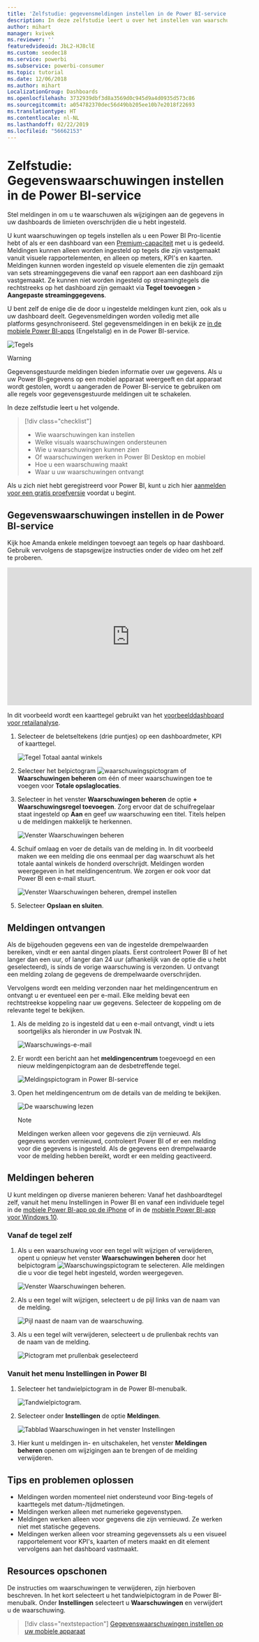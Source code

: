 ```yaml
---
title: 'Zelfstudie: gegevensmeldingen instellen in de Power BI-service'
description: In deze zelfstudie leert u over het instellen van waarschuwingsmeldingen om u te waarschuwen als wijzigingen aan de gegevens in uw dashboards de limieten overschrijden die u in de Microsoft Power BI-service hebt ingesteld.
author: mihart
manager: kvivek
ms.reviewer: ''
featuredvideoid: JbL2-HJ8clE
ms.custom: seodec18
ms.service: powerbi
ms.subservice: powerbi-consumer
ms.topic: tutorial
ms.date: 12/06/2018
ms.author: mihart
LocalizationGroup: Dashboards
ms.openlocfilehash: 3732939dbf3d8a3569d0c945d9a4d0935d573c86
ms.sourcegitcommit: a054782370dec56d49bb205ee10b7e2018f22693
ms.translationtype: HT
ms.contentlocale: nl-NL
ms.lasthandoff: 02/22/2019
ms.locfileid: "56662153"
---
```

# <a name="tutorial-set-data-alerts-in-power-bi-service"></a>Zelfstudie: Gegevenswaarschuwingen instellen in de Power BI-service
Stel meldingen in om u te waarschuwen als wijzigingen aan de gegevens in uw dashboards de limieten overschrijden die u hebt ingesteld. 

U kunt waarschuwingen op tegels instellen als u een Power BI Pro-licentie hebt of als er een dashboard van een [Premium-capaciteit](../service-premium.md) met u is gedeeld. Meldingen kunnen alleen worden ingesteld op tegels die zijn vastgemaakt vanuit visuele rapportelementen, en alleen op meters, KPI's en kaarten. Meldingen kunnen worden ingesteld op visuele elementen die zijn gemaakt van sets streaminggegevens die vanaf een rapport aan een dashboard zijn vastgemaakt. Ze kunnen niet worden ingesteld op streamingtegels die rechtstreeks op het dashboard zijn gemaakt via **Tegel toevoegen** > **Aangepaste streaminggegevens**. 

U bent zelf de enige die de door u ingestelde meldingen kunt zien, ook als u uw dashboard deelt. Gegevensmeldingen worden volledig met alle platforms gesynchroniseerd. Stel gegevensmeldingen in en bekijk ze [in de mobiele Power BI-apps](mobile/mobile-set-data-alerts-in-the-mobile-apps.md) (Engelstalig) en in de Power BI-service. 

![Tegels](../media/service-set-data-alerts/powerbi-alert-types-new.png)

> [!WARNING]
> Gegevensgestuurde meldingen bieden informatie over uw gegevens. Als u uw Power BI-gegevens op een mobiel apparaat weergeeft en dat apparaat wordt gestolen, wordt u aangeraden de Power BI-service te gebruiken om alle regels voor gegevensgestuurde meldingen uit te schakelen.
> 

In deze zelfstudie leert u het volgende.
> [!div class="checklist"]
> * Wie waarschuwingen kan instellen
> * Welke visuals waarschuwingen ondersteunen
> * Wie u waarschuwingen kunnen zien
> * Of waarschuwingen werken in Power BI Desktop en mobiel
> * Hoe u een waarschuwing maakt
> * Waar u uw waarschuwingen ontvangt

Als u zich niet hebt geregistreerd voor Power BI, kunt u zich hier [aanmelden voor een gratis proefversie](https://app.powerbi.com/signupredirect?pbi_source=web) voordat u begint.

## <a name="set-data-alerts-in-power-bi-service"></a>Gegevenswaarschuwingen instellen in de Power BI-service
Kijk hoe Amanda enkele meldingen toevoegt aan tegels op haar dashboard. Gebruik vervolgens de stapsgewijze instructies onder de video om het zelf te proberen.

<iframe width="560" height="315" src="https://www.youtube.com/embed/JbL2-HJ8clE" frameborder="0" allowfullscreen></iframe>

In dit voorbeeld wordt een kaarttegel gebruikt van het [voorbeelddashboard voor retailanalyse](http://go.microsoft.com/fwlink/?LinkId=529778).

1. Selecteer de beletseltekens (drie puntjes) op een dashboardmeter, KPI of kaarttegel.
   
   ![Tegel Totaal aantal winkels](media/end-user-alerts/powerbi-card.png)
2. Selecteer het belpictogram ![waarschuwingspictogram](media/end-user-alerts/power-bi-bell-icon.png) of **Waarschuwingen beheren** om één of meer waarschuwingen toe te voegen voor **Totale opslaglocaties**.
   
1. Selecteer in het venster **Waarschuwingen beheren** de optie **+ Waarschuwingsregel toevoegen**.  Zorg ervoor dat de schuifregelaar staat ingesteld op **Aan** en geef uw waarschuwing een titel. Titels helpen u de meldingen makkelijk te herkennen.
   
   ![Venster Waarschuwingen beheren](media/end-user-alerts/powerbi-alert-title.png)
4. Schuif omlaag en voer de details van de melding in.  In dit voorbeeld maken we een melding die ons eenmaal per dag waarschuwt als het totale aantal winkels de honderd overschrijdt. Meldingen worden weergegeven in het meldingencentrum. We zorgen er ook voor dat Power BI een e-mail stuurt.
   
   ![Venster Waarschuwingen beheren, drempel instellen](media/end-user-alerts/power-bi-set-alert-details.png)
5. Selecteer **Opslaan en sluiten**.

## <a name="receiving-alerts"></a>Meldingen ontvangen
Als de bijgehouden gegevens een van de ingestelde drempelwaarden bereiken, vindt er een aantal dingen plaats. Eerst controleert Power BI of het langer dan een uur, of langer dan 24 uur (afhankelijk van de optie die u hebt geselecteerd), is sinds de vorige waarschuwing is verzonden. U ontvangt een melding zolang de gegevens de drempelwaarde overschrijden.

Vervolgens wordt een melding verzonden naar het meldingencentrum en ontvangt u er eventueel een per e-mail. Elke melding bevat een rechtstreekse koppeling naar uw gegevens. Selecteer de koppeling om de relevante tegel te bekijken.  

1. Als de melding zo is ingesteld dat u een e-mail ontvangt, vindt u iets soortgelijks als hieronder in uw Postvak IN.
   
   ![Waarschuwings-e-mail](media/end-user-alerts/powerbi-alerts-email.png)
2. Er wordt een bericht aan het **meldingencentrum** toegevoegd en een nieuw meldingenpictogram aan de desbetreffende tegel.
   
   ![Meldingspictogram in Power BI-service](media/end-user-alerts/powerbi-alert-notifications.png)
3. Open het meldingencentrum om de details van de melding te bekijken.
   
    ![De waarschuwing lezen](media/end-user-alerts/powerbi-alert-notification.png)
   
   > [!NOTE]
   > Meldingen werken alleen voor gegevens die zijn vernieuwd. Als gegevens worden vernieuwd, controleert Power BI of er een melding voor die gegevens is ingesteld. Als de gegevens een drempelwaarde voor de melding hebben bereikt, wordt er een melding geactiveerd.
   > 
   > 

## <a name="managing-alerts"></a>Meldingen beheren
U kunt meldingen op diverse manieren beheren: Vanaf het dashboardtegel zelf, vanuit het menu Instellingen in Power BI en vanaf een individuele tegel in de [mobiele Power BI-app op de iPhone](mobile/mobile-set-data-alerts-in-the-mobile-apps.md) of in de [mobiele Power BI-app voor Windows 10](mobile/mobile-set-data-alerts-in-the-mobile-apps.md).

### <a name="from-the-tile-itself"></a>Vanaf de tegel zelf
1. Als u een waarschuwing voor een tegel wilt wijzigen of verwijderen, opent u opnieuw het venster **Waarschuwingen beheren** door het belpictogram ![Waarschuwingspictogram](media/end-user-alerts/power-bi-bell-icon.png) te selecteren. Alle meldingen die u voor die tegel hebt ingesteld, worden weergegeven.
   
    ![Venster Waarschuwingen beheren](media/end-user-alerts/powerbi-see-alerts.png).
2. Als u een tegel wilt wijzigen, selecteert u de pijl links van de naam van de melding.
   
    ![Pijl naast de naam van de waarschuwing](media/end-user-alerts/powerbi-see-alerts-arrow.png).
3. Als u een tegel wilt verwijderen, selecteert u de prullenbak rechts van de naam van de melding.
   
      ![Pictogram met prullenbak geselecteerd](media/end-user-alerts/powerbi-see-alerts-delete.png)

### <a name="from-the-power-bi-settings-menu"></a>Vanuit het menu Instellingen in Power BI
1. Selecteer het tandwielpictogram in de Power BI-menubalk.
   
    ![Tandwielpictogram](media/end-user-alerts/powerbi-gear-icon.png).
2. Selecteer onder **Instellingen** de optie **Meldingen**.
   
    ![Tabblad Waarschuwingen in het venster Instellingen](media/end-user-alerts/powerbi-alert-settings.png)
3. Hier kunt u meldingen in- en uitschakelen, het venster **Meldingen beheren** openen om wijzigingen aan te brengen of de melding verwijderen.

## <a name="tips-and-troubleshooting"></a>Tips en problemen oplossen
* Meldingen worden momenteel niet ondersteund voor Bing-tegels of kaarttegels met datum-/tijdmetingen.
* Meldingen werken alleen met numerieke gegevenstypen.
* Meldingen werken alleen voor gegevens die zijn vernieuwd. Ze werken niet met statische gegevens.
* Meldingen werken alleen voor streaming gegevenssets als u een visueel rapportelement voor KPI's, kaarten of meters maakt en dit element vervolgens aan het dashboard vastmaakt.

## <a name="clean-up-resources"></a>Resources opschonen
De instructies om waarschuwingen te verwijderen, zijn hierboven beschreven. In het kort selecteert u het tandwielpictogram in de Power BI-menubalk. Onder **Instellingen** selecteert u **Waarschuwingen** en verwijdert u de waarschuwing.

> [!div class="nextstepaction"]
> [Gegevenswaarschuwingen instellen op uw mobiele apparaat](mobile/mobile-set-data-alerts-in-the-mobile-apps.md)


